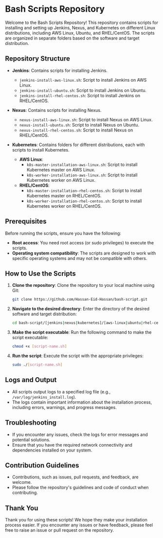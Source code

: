 # Bash Scripts Repository

Welcome to the Bash Scripts Repository! This repository contains scripts for installing and setting up Jenkins, Nexus, and Kubernetes on different Linux distributions, including AWS Linux, Ubuntu, and RHEL/CentOS. The scripts are organized in separate folders based on the software and target distribution.

## Repository Structure

- **Jenkins**: Contains scripts for installing Jenkins.
  - `jenkins-install-aws-linux.sh`: Script to install Jenkins on AWS Linux.
  - `jenkins-install-ubuntu.sh`: Script to install Jenkins on Ubuntu.
  - `jenkins-install-rhel-centos.sh`: Script to install Jenkins on RHEL/CentOS.

- **Nexus**: Contains scripts for installing Nexus.
  - `nexus-install-aws-linux.sh`: Script to install Nexus on AWS Linux.
  - `nexus-install-ubuntu.sh`: Script to install Nexus on Ubuntu.
  - `nexus-install-rhel-centos.sh`: Script to install Nexus on RHEL/CentOS.

- **Kubernetes**: Contains folders for different distributions, each with scripts to install Kubernetes.
  - **AWS Linux**:
    - `k8s-master-installation-aws-linux.sh`: Script to install Kubernetes master on AWS Linux.
    - `k8s-worker-installation-aws-linux.sh`: Script to install Kubernetes worker on AWS Linux.
  - **RHEL/CentOS**:
    - `k8s-master-installation-rhel-centos.sh`: Script to install Kubernetes master on RHEL/CentOS.
    - `k8s-worker-installation-rhel-centos.sh`: Script to install Kubernetes worker on RHEL/CentOS.

## Prerequisites

Before running the scripts, ensure you have the following:

- **Root access**: You need root access (or sudo privileges) to execute the scripts.
- **Operating system compatibility**: The scripts are designed to work with specific operating systems and may not be compatible with others.

## How to Use the Scripts

1. **Clone the repository**: Clone the repository to your local machine using Git:

    ```bash
    git clone https://github.com/Hassan-Eid-Hassan/bash-script.git
    ```

2. **Navigate to the desired directory**: Enter the directory of the desired software and target distribution:

    ```bash
    cd bash-script/[jenkins|nexus|kubernetes]/[aws-linux|ubuntu|rhel-centos]
    ```

3. **Make the script executable**: Run the following command to make the script executable:

    ```bash
    chmod +x [script-name.sh]
    ```

4. **Run the script**: Execute the script with the appropriate privileges:

    ```bash
    sudo ./[script-name.sh]
    ```

## Logs and Output

- All scripts output logs to a specified log file (e.g., `/var/log/jenkins_install.log`).
- The logs contain important information about the installation process, including errors, warnings, and progress messages.

## Troubleshooting

- If you encounter any issues, check the logs for error messages and potential solutions.
- Ensure that you have the required network connectivity and dependencies installed on your system.

## Contribution Guidelines

- Contributions, such as issues, pull requests, and feedback, are welcome.
- Please follow the repository's guidelines and code of conduct when contributing.

## Thank You

Thank you for using these scripts! We hope they make your installation process easier. If you encounter any issues or have feedback, please feel free to raise an issue or pull request on the repository.